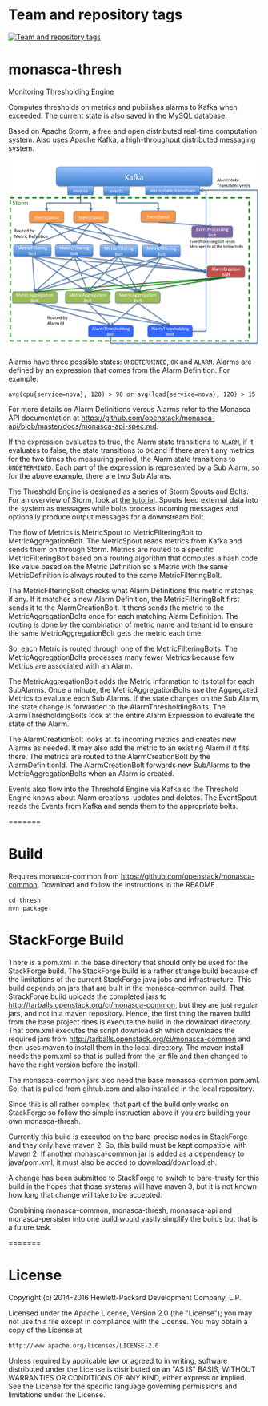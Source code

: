 Team and repository tags
========================

[![Team and repository tags](https://governance.openstack.org/badges/monasca-thresh.svg)](https://governance.openstack.org/reference/tags/index.html)

<!-- Change things from this point on -->

monasca-thresh
==========

Monitoring Thresholding Engine

Computes thresholds on metrics and publishes alarms to Kafka when exceeded. The current state is also saved in the MySQL database.

Based on Apache Storm, a free and open distributed real-time computation system. Also uses Apache Kafka, a high-throughput distributed messaging system.

![Threshold Engine Architecture](mon-thresh-architecture.png "Threshold Engine Architecture")

Alarms have three possible states: `UNDETERMINED`, `OK` and `ALARM`.  Alarms are defined by an expression that comes from the Alarm Definition. For example: 

```
avg(cpu{service=nova}, 120) > 90 or avg(load{service=nova}, 120) > 15
```

For more details on Alarm Definitions versus Alarms refer to the Monasca API documentation at https://github.com/openstack/monasca-api/blob/master/docs/monasca-api-spec.md.

If the expression evaluates to true, the Alarm state transitions to `ALARM`, if it evaluates to false, the state transitions to `OK` and if there aren't any metrics for the two times the measuring period, the Alarm state transitions to `UNDETERMINED`. Each part of the expression is represented by a Sub Alarm, so for the above example, there are two Sub Alarms.

The Threshold Engine is designed as a series of Storm Spouts and Bolts. For an overview of Storm, look at [the tutorial][storm-tutorial]. Spouts feed external data into the system as messages while bolts process incoming messages and optionally produce output messages for a downstream bolt.

The flow of Metrics is MetricSpout to MetricFilteringBolt to MetricAggregationBolt. The MetricSpout reads metrics from Kafka and sends them on through Storm. Metrics are routed to a specific MetricFilteringBolt based on a routing algorithm that computes a hash code like value based on the Metric Definition so a Metric with the same MetricDefinition is always routed to the same MetricFilteringBolt.

The MetricFilteringBolt checks what Alarm Definitions this metric matches, if any. If it matches a new Alarm Definition, the MetricFilteringBolt first sends it to the AlarmCreationBolt. It thens sends the metric to the MetricAggregationBolts once for each matching Alarm Definition. The routing is done by the combination of metric name and tenant id to ensure the same MetricAggregationBolt gets the metric each time.

So, each Metric is routed through one of the MetricFilteringBolts. The MetricAggregationBolts processes many fewer Metrics because few Metrics are associated with an Alarm.

The MetricAggregationBolt adds the Metric information to its total for each SubAlarms.  Once a minute, the MetricAggregationBolts use the Aggregated Metrics to evaluate each Sub Alarms. If the state changes on the Sub Alarm, the state change is forwarded to the AlarmThresholdingBolts. The AlarmThresholdingBolts look at the entire Alarm Expression to evaluate the state of the Alarm.

The AlarmCreationBolt looks at its incoming metrics and creates new Alarms as needed. It may also add the metric to an existing Alarm if it fits there. The metrics are routed to the AlarmCreationBolt by the AlarmDefinitionId. The AlarmCreationBolt forwards new SubAlarms to the MetricAggregationBolts when an Alarm is created.

Events also flow into the Threshold Engine via Kafka so the Threshold Engine knows about Alarm creations, updates and deletes. The EventSpout reads the Events from Kafka and sends them to the appropriate bolts.

=======
# Build

Requires monasca-common from https://github.com/openstack/monasca-common. Download and follow the instructions in the README

```
cd thresh
mvn package
```

# StackForge Build

There is a pom.xml in the base directory that should only be used for the StackForge build. The StackForge build is a rather strange build because of the limitations of the current StackForge java jobs and infrastructure. This build depends on jars that are built in the monasca-common build. That StrackForge build uploads the completed jars to http://tarballs.openstack.org/ci/monasca-common, but they are just regular jars, and not in a maven repository. Hence, the first thing the maven build from the base project does is execute the build in the download directory. That pom.xml executes the script download.sh which downloads the required jars from http://tarballs.openstack.org/ci/monasca-common and then uses maven to install them in the local directory. The maven install needs the pom.xml so that is pulled from the jar file and then changed to have the right version before the install.

The monasca-common jars also need the base monasca-common pom.xml. So, that is pulled from gihtub.com and also installed in the local repository.

Since this is all rather complex, that part of the build only works on StackForge so follow the simple instruction above if you are building your own monasca-thresh.

Currently this build is executed on the bare-precise nodes in StackForge and they only have maven 2. So, this build must be kept compatible with Maven 2. If another monasca-common jar is added as a dependency to java/pom.xml, it must also be added to download/download.sh.

A change has been submitted to StackForge to switch to bare-trusty for this build in the hopes that those systems will have maven 3, but it is not known how long that change will take to be accepted.

Combining monasca-common, monasca-thresh, monasaca-api and monasca-persister into one build would vastly simplify the builds but that is a future task.

=======
# License

Copyright (c) 2014-2016 Hewlett-Packard Development Company, L.P.

Licensed under the Apache License, Version 2.0 (the "License");
you may not use this file except in compliance with the License.
You may obtain a copy of the License at

    http://www.apache.org/licenses/LICENSE-2.0
    
Unless required by applicable law or agreed to in writing, software
distributed under the License is distributed on an "AS IS" BASIS,
WITHOUT WARRANTIES OR CONDITIONS OF ANY KIND, either express or
implied.
See the License for the specific language governing permissions and
limitations under the License.

[storm-tutorial]: http://storm.incubator.apache.org/documentation/Tutorial.html


